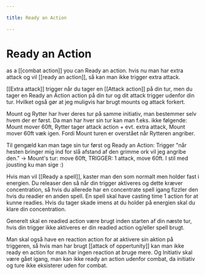 --- 
title: Ready an Action 
---
# Ready an Action
as a [[combat action]] you can Ready an action.
hvis nu man har extra attack og vil [[ready an action]], så kan man ikke trigger extra attack.

[[Extra attack]] trigger når du tager en [[Attack action]] på din tur, men du tager en Ready an Action action på din tur og dit attack trigger udenfor din tur.
Hvilket også gør at jeg muligvis har brugt mounts og attack forkert. 

Mount og Rytter har hver deres tur på samme initiativ, man bestemmer selv hvem der er først. Da man har hver sin tur kan man f.eks. ikke følgende: Mount mover 60ft, Rytter tager attack action + evt. extra attack, Mount mover 60ft væk igen. Fordi Mount turen er overstået når Rytteren angriber.

Til gengæld kan man tage sin tur først og Ready an Action: Trigger "når hesten bringer mig ind for slå afstand af den grimme ork vil jeg angribe den." -> Mount's tur: move 60ft, TRIGGER: 1 attack, move 60ft. I stil med jousting ku man sige :) 

Hvis man vil [[Ready a spell]], kaster man den som normalt men holder fast i energien. Du releaser den så når din trigger aktiveres og dette kræver concentration, så hvis du allerede har en concentrate spell igang fizzler den hvis du readier en anden spell. En spell skal have casting time 1 action for at kunne readies. Hvis du tager skade imens at du holder på energien skal du klare din concentration. 

Generelt skal en readied action være brugt inden starten af din næste tur, hvis din trigger ikke aktiveres er din readied action og/eller spell brugt. 

Man skal også have en reaction action for at aktivere sin aktion på triggeren, så hvis man har brugt [[attack of oppertunity]] kan man ikke ready en action for man har ingen reaction at bruge mere. Og Initiativ skal være gået igang, man kan ikke ready an action udenfor combat, da initiativ og ture ikke eksisterer uden for combat.
